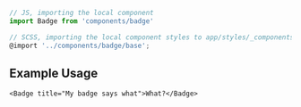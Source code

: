 ```js
// JS, importing the local component
import Badge from 'components/badge'

// SCSS, importing the local component styles to app/styles/_components.scss
@import '../components/badge/base';
```


## Example Usage

    <Badge title="My badge says what">What?</Badge>

